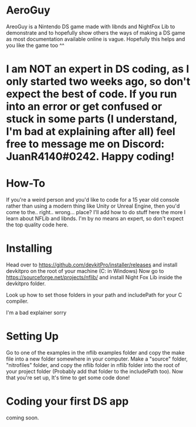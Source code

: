 # AeroGuy
AreoGuy is a Nintendo DS game made with libnds and NightFox Lib to demonstrate and to hopefully show others the ways of making a DS game as most documentation available online is vague. Hopefully this helps and you like the game too ^^

# I am NOT an expert in DS coding, as I only started two weeks ago, so don't expect the best of code. If you run into an error or get confused or stuck in some parts (I understand, I'm bad at explaining after all) feel free to message me on Discord: JuanR4140#0242. Happy coding!

# How-To
If you're a weird person and you'd like to code for a 15 year old console rather than using a modern thing like Unity or Unreal Engine, then you'd come to the.. right.. wrong... place? I'll add how to do stuff here the more I learn about NFLib and libnds. I'm by no means an expert, so don't expect the top quality code here.

# Installing
Head over to https://github.com/devkitPro/installer/releases and install devkitpro on the root of your machine (C: in Windows) 
Now go to https://sourceforge.net/projects/nflib/ and install Night Fox Lib inside the devkitpro folder.

Look up how to set those folders in your path and includePath for your C compiler.

I'm a bad explainer sorry


# Setting Up
Go to one of the examples in the nflib examples folder and copy the make file into a new folder somewhere in your computer. Make a "source" folder, "nitrofiles" folder, and copy the nflib folder in nflib folder into the root of your project folder (Probably add that folder to the includePath too). Now that you're set up, It's time to get some code done!

# Coding your first DS app

coming soon.
